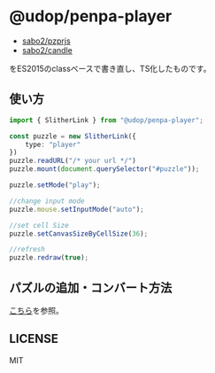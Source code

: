 @udop/penpa-player
================

* [sabo2/pzprjs](https://github.com/sabo2/pzprjs)
* [sabo2/candle](https://github.com/sabo2/candle)

をES2015のclassベースで書き直し、TS化したものです。


## 使い方

```ts
import { SlitherLink } from "@udop/penpa-player";

const puzzle = new SlitherLink({
    type: "player"
})
puzzle.readURL("/* your url */")
puzzle.mount(document.querySelector("#puzzle"));

puzzle.setMode("play");

//change input mode
puzzle.mouse.setInputMode("auto");

//set cell Size
puzzle.setCanvasSizeByCellSize(36);

//refresh
puzzle.redraw(true);
```

## パズルの追加・コンバート方法
[こちら](docs/variety.md)を参照。

## LICENSE
MIT